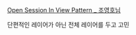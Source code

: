 [Open Session In View Pattern _ 조영호님](http://pds19.egloos.com/pds/201106/28/18/Open_Session_In_View_Pattern.pdf)  

단편적인 레이어가 아닌 전체 레이어를 두고 고민  
